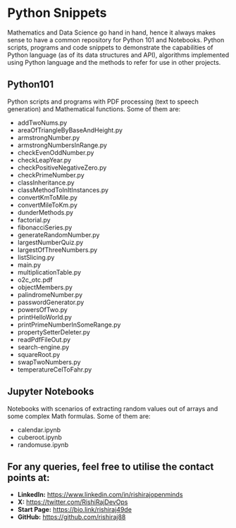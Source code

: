 # Python Snippets
Mathematics and Data Science go hand in hand, hence it always makes sense to have a common repository for Python 101 and Notebooks. Python scripts, programs and code snippets to demonstrate the capabilities of Python language (as of its data structures and API), algorithms implemented using Python language and the methods to refer for use in other projects.

## Python101
Python scripts and programs with PDF processing (text to speech generation) and Mathematical functions. Some of them are:
- addTwoNums.py
- areaOfTriangleByBaseAndHeight.py
- armstrongNumber.py
- armstrongNumbersInRange.py
- checkEvenOddNumber.py
- checkLeapYear.py
- checkPositiveNegativeZero.py
- checkPrimeNumber.py
- classInheritance.py
- classMethodToInItInstances.py
- convertKmToMile.py
- convertMileToKm.py
- dunderMethods.py
- factorial.py
- fibonacciSeries.py
- generateRandomNumber.py
- largestNumberQuiz.py
- largestOfThreeNumbers.py
- listSlicing.py
- main.py
- multiplicationTable.py
- o2c_otc.pdf
- objectMembers.py
- palindromeNumber.py
- passwordGenerator.py
- powersOfTwo.py
- printHelloWorld.py
- printPrimeNumberInSomeRange.py
- propertySetterDeleter.py
- readPdfFileOut.py
- search-engine.py
- squareRoot.py
- swapTwoNumbers.py
- temperatureCelToFahr.py

## Jupyter Notebooks
Notebooks with scenarios of extracting random values out of arrays and some complex Math formulas. Some of them are:
- calendar.ipynb
- cuberoot.ipynb
- randomuse.ipynb

## For any queries, feel free to utilise the contact points at:
- **LinkedIn:** <https://www.linkedin.com/in/rishirajopenminds>
- **X:** <https://twitter.com/RishiRajDevOps>
- **Start Page:** <https://bio.link/rishiraj49de>
- **GitHub:** <https://github.com/rishiraj88>
